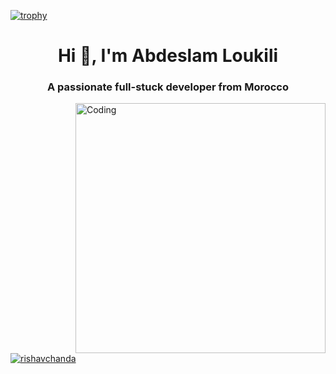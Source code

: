 [![trophy](https://github-profile-trophy.vercel.app/?username=aslukili&theme=dracula)](https://github.com/ryo-ma/github-profile-trophy)

<h1 align="center">Hi 👋, I'm Abdeslam Loukili</h1>
<h3 align="center">A passionate full-stuck developer from Morocco</h3>
<!--  left animation-->
<img align="right" alt="Coding" width="400" src="https://cdn.dribbble.com/users/1162077/screenshots/3848914/programmer.gif">
<!--  right intro-->
<p align="left"> <a href="https://twitter.com/rishavchanda" target="blank"><img src="https://img.shields.io/twitter/follow/rishavchanda?logo=twitter&style=for-the-badge" alt="rishavchanda" /></a> </p>

<!---
el-ouakili/el-ouakili is a ✨ special ✨ repository because its `README.md` (this file) appears on your GitHub profile.
You can click the Preview link to take a look at your changes.
--->

